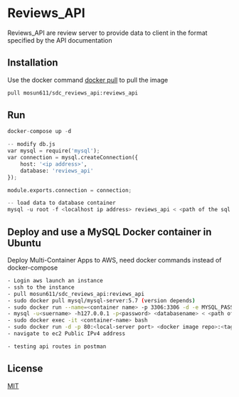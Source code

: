 # Reviews_API

Reviews_API are review server to provide data to client in the format specified by the API documentation 

## Installation

Use the docker command [docker pull](https://pip.pypa.io/en/stable/) to pull the image

```bash
pull mosun611/sdc_reviews_api:reviews_api
```

## Run

```python
docker-compose up -d

-- modify db.js
var mysql = require('mysql');
var connection = mysql.createConnection({
    host: '<ip address>', 
    database: 'reviews_api'
});

module.exports.connection = connection;

-- load data to database container 
mysql -u root -f <localhost ip address> reviews_api < <path of the sql file>

```

## Deploy and use a MySQL Docker container in Ubuntu

Deploy Multi-Container Apps to AWS, need docker commands instead of docker-compose 

```bash
- Login aws launch an instance
- ssh to the instance 
- pull mosun611/sdc_reviews_api:reviews_api
- sudo docker pull mysql/mysql-server:5.7 (version depends)
- sudo docker run --name=<container name> -p 3306:3306 -d -e MYSQL_PASSWORD=<password> -e MYSQL_USER=<username> -e MYSQL_DATABASE=<database-name> mysql/mysql-server:5.7
- mysql -u<suername> -h127.0.0.1 -p<password> <databasename> < <path of the sql file>
- sudo docker exec -it <container-name> bash
- sudo docker run -d -p 80:<local-server port> <docker image repo>:<tagname>
- navigate to ec2 Public IPv4 address

- testing api routes in postman
```

## License
[MIT](https://choosealicense.com/licenses/mit/)
